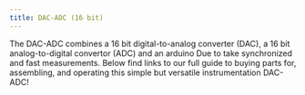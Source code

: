 ```yaml
---
title: DAC-ADC (16 bit)
---
```

The DAC-ADC combines a 16 bit digital-to-analog converter (DAC), a 16 bit analog-to-digital convertor (ADC) and an arduino Due to take synchronized and fast measurements. Below find links to our full guide to buying parts for, assembling, and operating this simple but versatile instrumentation DAC-ADC!
